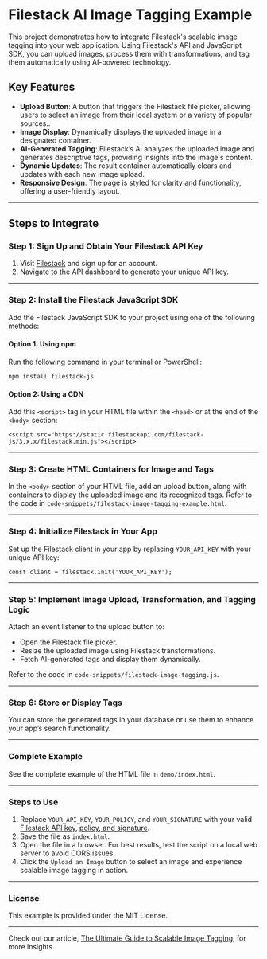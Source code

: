 # Filestack AI Image Tagging Example

This project demonstrates how to integrate Filestack's scalable image tagging into your web application. Using Filestack's API and JavaScript SDK, you can upload images, process them with transformations, and tag them automatically using AI-powered technology.

## Key Features
- **Upload Button**: A button that triggers the Filestack file picker, allowing users to select an image from their local system or a variety of popular sources..
- **Image Display**: Dynamically displays the uploaded image in a designated container.
- **AI-Generated Tagging**: Filestack’s AI analyzes the uploaded image and generates descriptive tags, providing insights into the image's content.
- **Dynamic Updates**: The result container automatically clears and updates with each new image upload.
- **Responsive Design**: The page is styled for clarity and functionality, offering a user-friendly layout.

---

## Steps to Integrate

### Step 1: Sign Up and Obtain Your Filestack API Key
1. Visit [Filestack](https://www.filestack.com/) and sign up for an account.
2. Navigate to the API dashboard to generate your unique API key.

---

### Step 2: Install the Filestack JavaScript SDK
Add the Filestack JavaScript SDK to your project using one of the following methods:

#### Option 1: Using npm
Run the following command in your terminal or PowerShell:

`npm install filestack-js`

#### Option 2: Using a CDN

Add this `<script>` tag in your HTML file within the `<head>` or at the end of the `<body>` section:

`<script src="https://static.filestackapi.com/filestack-js/3.x.x/filestack.min.js"></script>`

---

### Step 3: Create HTML Containers for Image and Tags
In the `<body>` section of your HTML file, add an upload button, along with containers to display the uploaded image and its recognized tags. Refer to the code in `code-snippets/filestack-image-tagging-example.html`.

---

### Step 4: Initialize Filestack in Your App
Set up the Filestack client in your app by replacing `YOUR_API_KEY` with your unique API key:

`const client = filestack.init('YOUR_API_KEY');`

---

### Step 5: Implement Image Upload, Transformation, and Tagging Logic
Attach an event listener to the upload button to:

- Open the Filestack file picker.
- Resize the uploaded image using Filestack transformations.
- Fetch AI-generated tags and display them dynamically.
  
Refer to the code in `code-snippets/filestack-image-tagging.js`.

---

### Step 6: Store or Display Tags

You can store the generated tags in your database or use them to enhance your app’s search functionality.

---

### Complete Example

See the complete example of the HTML file in `demo/index.html`.

---

### Steps to Use

1. Replace `YOUR_API_KEY`, `YOUR_POLICY`, and `YOUR_SIGNATURE` with your valid [Filestack API key](https://www.filestack.com/signup-free/), [policy, and signature](https://www.filestack.com/docs/security/policies/).
2. Save the file as `index.html`.
3. Open the file in a browser. For best results, test the script on a local web server to avoid CORS issues.
4. Click the `Upload an Image` button to select an image and experience scalable image tagging in action.

---

### License
This example is provided under the MIT License.

---

Check out our article, [The Ultimate Guide to Scalable Image Tagging](https://blog.filestack.com/the-ultimate-guide-to-scalable-image-tagging/), for more insights.



